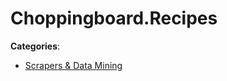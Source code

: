 # Choppingboard.Recipes






**Categories**:

- [Scrapers & Data Mining](https://github.com/apis-list/apis-list#scrapers-and-data-mining)



